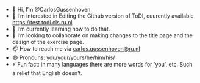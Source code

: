 - 👋 Hi, I’m @CarlosGussenhoven
- 👀 I’m interested in Editing the Github version of ToDI, cuurently available https://test.todi.cls.ru.nl
- 🌱 I’m currently learning how to do that.
- 💞️ I’m looking to collaborate on making changes to the title page and the design of the exercise page.
- 📫 How to reach me via carlos.gussenhoven@ru.nl
- 😄 Pronouns: you/your/yours/he/him/his/
- ⚡ Fun fact: in many languages there are more words for 'you', etc. Such a relief that English doesn't.

<!---
CarlosGussenhoven/CarlosGussenhoven is a ✨ special ✨ repository because its `README.md` (this file) appears on your GitHub profile.
You can click the Preview link to take a look at your changes.
--->
